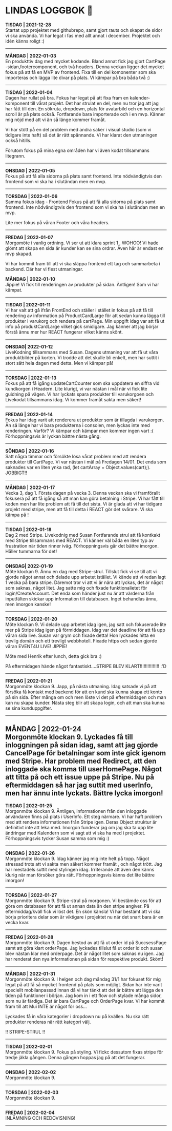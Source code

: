 # LINDAS LOGGBOK  📒

**TISDAG | 2021-12-28**<br>
Startat upp projektet med githubrepo, samt gjort rauts och skapat de sidor vi ska använda. Vi har legat i fas med allt annat i december. Projektet och idén känns roligt :)

---

**MÅNDAG | 2022-01-03**<br>
En produkttiv dag med mycket kodande. Bland annat fick jag gjort CartPage -sidan,footercomponent, och två headers. Denna veckan ligger det mycket fokus på att få en MVP av frontend. Fixa till en del komonenter som ska importeras och lägga lite divar på plats. Vi kämpar på bra båda två :) 

---

**TISDAG | 2022-01-04**<br>
Dagen har rullat på bra. Fokus har legat på att fixa fram en kalender-komponent till vårat projekt. Det har strulat en del, men nu tror jag att jag har fått till den. 
En sökruta, dropdown, plats för avatarbild och en horizontal scroll är på plats också. Fortfarande bara importerade och i en mvp. Känner mig nöjd med att vi än så länge kommer framåt. 

Vi har stött på en del problem med andra saker i visual studio (som vi tidigare inte haft) så det är rätt spännande. Vi har klarat den utmaningen också hitills.

Förutom fokus på mina egna områden har vi även kodat tillsammans litegrann.

---

**ONSDAG | 2022-01-05**<br>
Fokus på att få alla sidorna på plats samt frontend. Inte nödvändigtvis den frontend som vi ska ha i slutändan men en mvp. 

---

**TORSDAG | 2022-01-06**<br>
Samma fokus idag - Frontend
Fokus på att få alla sidorna på plats samt frontend. Inte nödvändigtvis den frontend som vi ska ha i slutändan men en mvp. 

Lite mer fokus på våran Footer och våra headers.

---

**FREDAG | 2022-01-07**<br>
Morgomöte i vanlig ordning. Vi ser ut att klara sprint 1 . WOHOO!
Vi hade glömt att skapa en sida är kunder kan se sina ordrar. Även här är endast en mvp skapad.

Vi har kommit fram till att vi ska släppa frontend ett tag och sammarbeta i backend. Där har vi flest utmaningar. 

**MÅNDAG | 2022-01-10**<br>
Jippie! Vi fick till renderingen av produkter på sidan. Äntligen! 
Som vi har kämpat. 

---

**TISDAG | 2022-01-11**<br>
Vi har valt att gå ifrån FrontEnd och ställer i stället in fokus på att få till rendering av information på ProductCardLarge för att sedan kunna lägga till produkter i varukorg och rendera på cartPage. Min uppgift idag var att få ut info på produktCardLarge vilket gick smidigare. Jag känner att jag börjar förstå ännu mer hur REACT fungerar vilket känns skönt. 


---

**ONSDAG| 2022-01-12**<br>
LiveKodning tillsammans med Susan. Dagens utmaning var att få ut våra produktbilder på korten. Vi trodde att det skulle bli enkelt, men har suttit i stort sätt hela dagen med detta. 
Men vi kämpar på! 

---

**TORSDAG | 2022-01-13**<br>
Fokus på att få igång updateCartCounter som ska uppdatera en siffra vid kundkorgen i Headern. Lite klurigt, vi var nästan i mål när vi fick lite guidning på vägen. Vi har lyckats spara produkter till varukorgoen och Livekodat tillsammans idag. Vi kommer framåt sakta men säkert!

---

**FREDAG | 2022-01-14**<br>
Fokus har idag varit att renderera ut produkter som är tillagda i varukorgen. Än sä länge har vi bara produkterna i consolen, men lyckas inte med renderingen. Varför? Vi kämpar och kämpar men kommer ingen vart :( Förhoppningsvis är lyckan bättre nästa gång.

---

**SÖNDAG | 2022-01-16**<br>
Satt några timmar och försökte lösa vårat problem med att rendera produkter till CartPage. Vi var nästan i mål på Fredagen 14/01. Det enda som saknades var en liten ynka rad, (let cartArray = Object.values(cart);). JOBBIGT!!

---

**MÅNDAG | 2022-01-17**<br>
Vecka 3, dag 1.
Första dagen på vecka 3. Denna veckan ska vi framförallt fokusera på att få igång så att man kan göra betalning i Stripe. Vi har fått till koden men har lite problem att få till det sista. Vi är glada att vi har tidigare projekt med stripe, men att få till detta i REACT gör det svårare. 
Vi ska kämpa på !

---

**TISDAG | 2022-01-18**<br>
Dag 2 med Stripe. Livekodnig med Susan 
Fortfarande strul att få kontkakt med Stripe tillsammans med REACT. Vi känner väl båda en liten typ av frustration när tiden rinner iväg. Förhoppningsvis går det bättre imorgon. Håller tummarna för det!

---

**ONSDAG| 2022-01-19**<br>
Möte klockan 9.
Ännu en dag med Stripe-strul. Tillslut fick vi se till att vi gjorde något annat och delade upp arbetet istället. Vi kände att vi redan lagt 1 vecka på bara stripe. Däremot tror vi att vi är nära att lyckas, det är något som saknas, något litet. 
Jag satte mig och fixade funktionalietet för login/CreateAccount. Det enda som händer just nu är att värderna från inputfälten skickar upp information till databasen. Inget behandlas ännu, men imorgon kanske! 

---

**TORSDAG | 2022-01-20**<br>
Möte klockan 9.
Vi delade upp arbetet idag igen, jag satt och fokuserade lite mer på Stripe idag igen på förmiddagen. 
Idag var det deadline för att få upp våran sida live. Susan var grym och fixade detta! Hon lyckades hitta en trevlig domän och ett trevligt webbhotell. Fixade https och sedan gjorde våran EVENT4U LIVE! JIPPIE! 

Möte med Henrik efter lunch, detta gick bra :) 

På eftermidagen hände något fantastiskt....STRIPE BLEV KLART!!!!!!!!!!!!!!! :'D

---

**FREDAG | 2022-01-21**<br>
Morgonmöte klockan 9.
Japp, på nästa utmaning. Idag satsade vi på att försöka få kontakt med backend för att en kund ska kunna skapa ett konto på sin sida. Efter många om och men löste vi det på eftermiddagen och man kan nu skapa kunder. 
Nästa steg blir att skapa login, och att man ska kunna se sina kunduppgifter. 

---

**MÅNDAG | 2022-01-24**<br>
Morgonmöte klockan 9.
Lyckades få till inloggningen på sidan idag, samt att jag gjorde CancelPage för betalningar som inte gick igenom med Stripe. 
Har problem med Redirect, att den inloggade ska komma till userHomePage. Något att titta på och ett issue uppe på Stripe. 
Nu på eftermiddagen så har jag suttit med userInfo, men har ännu inte lyckats. Bättre lycka imorgon!
---

**TISDAG | 2022-01-25**<br>
Morgonmöte klockan 9.
Äntligen, informationen från den inloggade användaren finns på plats i UserInfo. Ett steg närmare. 
Vi har haft problem med att rendera informationen från Stripe igen. Deras Object struktur är definitivt inte att leka med. 
Imorgon funderar jag om jag ska ta upp lite ändringar med Kalendern som vi sagt att vi ska ha med i projektet. Förhoppningsvis tycker Susan samma som mig :)

---

**ONSDAG | 2022-01-26**<br>
Morgonmöte klockan 9.
Idag känner jag mig inte helt på topp. Något stressad trots att vi sakta men säkert kommer framåt , och något trött.
Jag har mestadels suttit med stylingen idag. Irriterande att även den känns klurig när man försöker göra rätt. 
Förhoppningsvis känns det lite bättre imorgon!

---

**TORSDAG | 2022-01-27**<br>
Morgonmöte klockan 9.
Stripe-strul på morgonen. Vi bestämde oss för att göra om databasen för att få ut annan data än den stripe angiver. På eftermiddag/kväll fick vi löst det. En skön känsla! 
Vi har bestämt att vi ska börja prioritera delar som är viktigare i projektet nu när det snart bara är en vecka kvar.

---

**FREDAG | 2022-01-28**<br>
Morgonmöte klockan 9.
Dagen bestod av att få ut order id på SuccsessPage samt att göra klart orderPage. Jag lyckades tillslut få ut order id och susan blev nästan klar med orderpage. Det är något litet som saknas nu igen.
Jag har renderat den nya informationen på sidan för respektive produkt. Skönt! 

---

**MÅNDAG | 2022-01-31**<br>
Morgonmöte klockan 9.
I helgen och dag måndag 31/1 har fokuset för mig legat på att få så mycket frontend på plats som möjligt. Sidan har inte varit speciellt mobilanpassad innan då vi har tänkt att det är bättre att lägga den tiden på funktioner i början. Jag kom in i ett flow och stylade många sidor, som nu är färdiga. Det är bara CartPage och OrderPage kvar. Vi har kommit fram till att Mui INTE är något för oss...

Lyckades få in våra kategorier i dropdown nu på kvällen. Nu ska rätt produkter renderas när rätt kategori välj. 

!! STRIPE-STRUL !! 

---

**TISDAG | 2022-02-01**<br>
Morgonmöte klockan 9.
Fokus på styling. Vi fickc dessutom fixas stripe för tredje jäkla gången. Denna gången hoppas jag på att det fungerar.

---

**ONSDAG | 2022-02-02**<br>
Morgonmöte klockan 9.

---

**TORSDAG | 2022-02-03**<br>
Morgonmöte klockan 9.

---

**FREDAG | 2022-02-04**<br>
INLÄMNING OCH REDOVISNING!

---